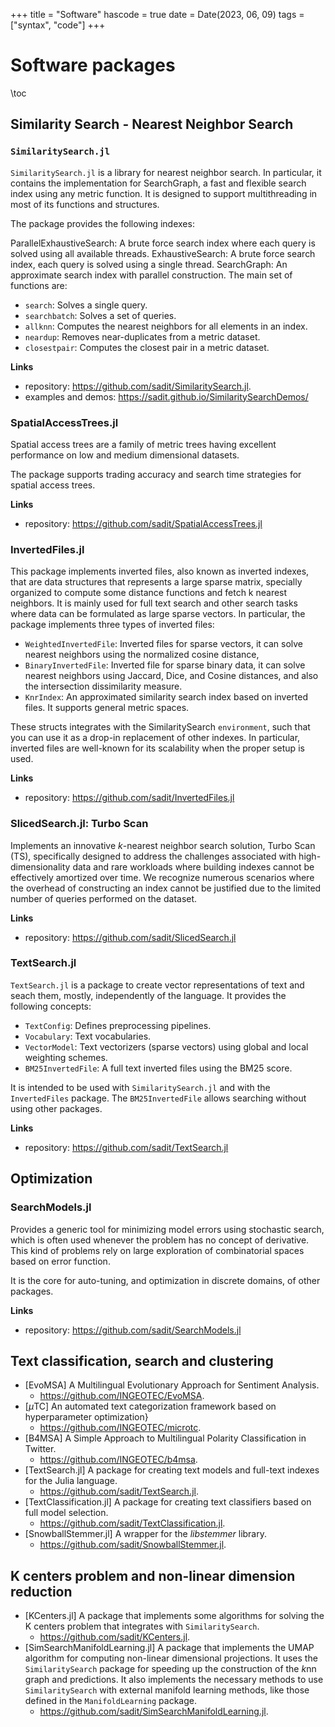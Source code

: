 +++
title = "Software"
hascode = true
date = Date(2023, 06, 09)
tags = ["syntax", "code"]
+++

# Software packages
\toc


## Similarity Search - Nearest Neighbor Search
### `SimilaritySearch.jl`

`SimilaritySearch.jl` is a library for nearest neighbor search. In particular, it contains the implementation for SearchGraph, a fast and flexible search index using any metric function. It is designed to support multithreading in most of its functions and structures.

The package provides the following indexes:

ParallelExhaustiveSearch: A brute force search index where each query is solved using all available threads.
ExhaustiveSearch: A brute force search index, each query is solved using a single thread.
SearchGraph: An approximate search index with parallel construction.
The main set of functions are:

- `search`: Solves a single query.
- `searchbatch`: Solves a set of queries.
- `allknn`: Computes the nearest neighbors for all elements in an index.
- `neardup`: Removes near-duplicates from a metric dataset.
- `closestpair`: Computes the closest pair in a metric dataset.
 
**Links**
- repository: <https://github.com/sadit/SimilaritySearch.jl>.
- examples and demos: <https://sadit.github.io/SimilaritySearchDemos/> 

### SpatialAccessTrees.jl
Spatial access trees are a family of metric trees having excellent performance on low and medium dimensional datasets.


The package supports trading accuracy and search time strategies for spatial access trees.

**Links**
- repository: <https://github.com/sadit/SpatialAccessTrees.jl>

### InvertedFiles.jl
This package implements inverted files, also known as inverted indexes, that are data structures that represents a large sparse matrix, specially organized to compute some distance functions and fetch k nearest neighbors. It is mainly used for full text search and other search tasks where data can be formulated as large sparse vectors. In particular, the package implements three types of inverted files:

- `WeightedInvertedFile`: Inverted files for sparse vectors, it can solve nearest neighbors using the normalized cosine distance, 
- `BinaryInvertedFile`: Inverted file for sparse binary data, it can solve nearest neighbors using Jaccard, Dice, and Cosine distances, and also the intersection dissimilarity measure.
- `KnrIndex`: An approximated similarity search index based on inverted files. It supports general metric spaces.

These structs integrates with the SimilaritySearch `environment`, such that you can use it as a drop-in replacement of other indexes. In particular, inverted files are well-known for its scalability when the proper setup is used.

**Links**

- repository: <https://github.com/sadit/InvertedFiles.jl>

### SlicedSearch.jl: Turbo Scan
Implements an innovative $k$-nearest neighbor search solution, Turbo Scan (TS), specifically designed to address the challenges associated with high-dimensionality data and rare workloads where building indexes cannot be effectively amortized over time. We recognize numerous scenarios where the overhead of constructing an index cannot be justified due to the limited number of queries performed on the dataset.

**Links**
- repository: <https://github.com/sadit/SlicedSearch.jl>

### TextSearch.jl
`TextSearch.jl` is a package to create vector representations of text and seach them, mostly, independently of the language.
It provides the following concepts:

- `TextConfig`: Defines preprocessing pipelines.
- `Vocabulary`: Text vocabularies.
- `VectorModel`: Text vectorizers (sparse vectors) using global and local weighting schemes.
- `BM25InvertedFile`: A full text inverted files using the BM25 score. 

It is intended to be used with `SimilaritySearch.jl` and with the `InvertedFiles` package. The `BM25InvertedFile` allows searching without using other packages.

**Links**
- repository: <https://github.com/sadit/TextSearch.jl>

## Optimization
### SearchModels.jl

Provides a generic tool for minimizing model errors using stochastic search,
which is often used whenever the problem has no concept of derivative.
This kind of problems rely on large exploration of combinatorial spaces based on error function.

It is the core for auto-tuning, and optimization in discrete domains, of other packages.

**Links**
- repository: <https://github.com/sadit/SearchModels.jl>


## Text classification, search and clustering
- [EvoMSA] A Multilingual Evolutionary Approach for Sentiment Analysis.
  - <https://github.com/INGEOTEC/EvoMSA>.
- [$\mu$TC] An automated text categorization framework based on hyperparameter optimization}
  - <https://github.com/INGEOTEC/microtc>.
- [B4MSA] A Simple Approach to Multilingual Polarity Classification in Twitter.
  -  <https://github.com/INGEOTEC/b4msa>.
- [TextSearch.jl] A package for creating text models and full-text indexes for the Julia language.
  - <https://github.com/sadit/TextSearch.jl>.
- [TextClassification.jl] A package for creating text classifiers based on full model selection.
  - <https://github.com/sadit/TextClassification.jl>.
- [SnowballStemmer.jl] A wrapper for the _libstemmer_ library.
  - <https://github.com/sadit/SnowballStemmer.jl>.

## K centers problem and non-linear dimension reduction

- [KCenters.jl] A package that implements some algorithms for solving the K centers problem that integrates with `SimilaritySearch`.
  - <https://github.com/sadit/KCenters.jl>.
- [SimSearchManifoldLearning.jl] A package that implements the UMAP algorithm for computing non-linear dimensional projections. It uses the `SimilaritySearch` package for speeding up the construction of the $k$nn graph and predictions. It also implements the necessary methods to use `SimilaritySearch` with external manifold learning methods, like those defined in the `ManifoldLearning` package.
  - <https://github.com/sadit/SimSearchManifoldLearning.jl>.

